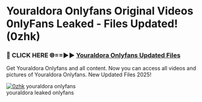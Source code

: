 # Youraldora Onlyfans Original Videos 0nlyFans Leaked - Files Updated! (0zhk)

<h3>🔴 CLICK HERE 🌐==►► <a href="https://tinyurl.com/ms9xzufz" rel="nofollow">Youraldora Onlyfans Updated Files</a></h3>

Get Youraldora Onlyfans and all content. Now you can access all videos and pictures of Youraldora Onlyfans. New Updated Files 2025!

[![0zhk](https://i.imgur.com/PQ7UWWw.gif)](https://tinyurl.com/ms9xzufz)
youraldora onlyfans<br>
youraldora leaked onlyfans